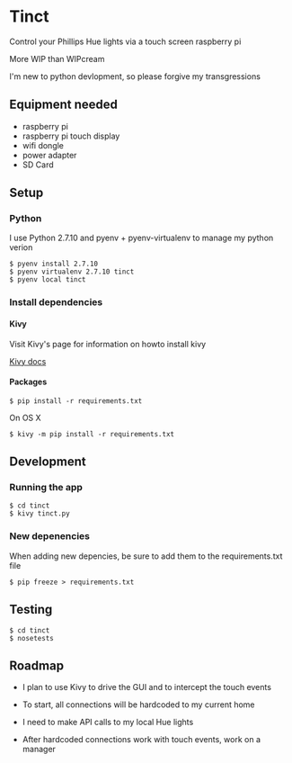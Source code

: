 Tinct
=====

Control your Phillips Hue lights via a touch screen raspberry pi

More WIP than WIPcream

I'm new to python devlopment, so please forgive my transgressions

## Equipment needed

* raspberry pi
* raspberry pi touch display
* wifi dongle
* power adapter
* SD Card

## Setup

### Python

I use Python 2.7.10 and pyenv + pyenv-virtualenv to manage my python verion

```
$ pyenv install 2.7.10
$ pyenv virtualenv 2.7.10 tinct
$ pyenv local tinct
```

### Install dependencies

#### Kivy

Visit Kivy's page for information on howto install kivy

[Kivy docs](http://kivy.org/docs/installation/installation.html)

#### Packages

```
$ pip install -r requirements.txt
```

On OS X
```
$ kivy -m pip install -r requirements.txt
```

## Development


### Running the app

```
$ cd tinct
$ kivy tinct.py
```

### New depenencies

When adding new depencies, be sure to add them to the requirements.txt file

```
$ pip freeze > requirements.txt
```

## Testing

```
$ cd tinct
$ nosetests
```

## Roadmap

* I plan to use Kivy to drive the GUI and to intercept the touch events

* To start, all connections will be hardcoded to my current home

* I need to make API calls to my local Hue lights

* After hardcoded connections work with touch events, work on a manager
